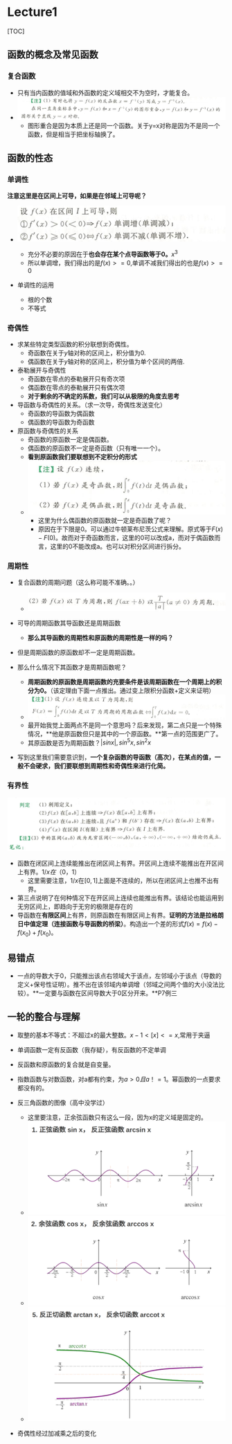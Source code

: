 # Lecture1

[TOC]

## 函数的概念及常见函数

### 复合函数

+ 只有当内函数的值域和外函数的定义域相交不为空时，才能复合。
+ ![image-20220710200121549](https://raw.githubusercontent.com/Alemdx/pic-bed/master/linear/image-20220710200121549.png)
  + 图形重合是因为本质上还是同一个函数。关于y=x对称是因为不是同一个函数，但是相当于把坐标轴换了。

## 函数的性态

### 单调性

**注意这里是在区间上可导，如果是在邻域上可导呢？**

+ ![image-20220710200333237](https://raw.githubusercontent.com/Alemdx/pic-bed/master/linear/image-20220710200333237.png)
  + 充分不必要的原因在于**也会存在某个点导函数等于0。**$x^3$
  + 所以单调增，我们得出的是$f(x)>=0$,单调不减我们得出的也是$f(x)>=0$

+ 单调性的运用
  + 根的个数
  + 不等式

### 奇偶性

+ 求某些特定类型函数的积分联想到奇偶性。
  + 奇函数在关于$y$轴对称的区间上，积分值为0.
  + 偶函数在关于$y$轴对称的区间上，积分值为单个区间的两倍.
+ 泰勒展开与奇偶性
  + 奇函数在零点的泰勒展开只有奇次项
  + 偶函数在零点的泰勒展开只有偶次项
  + **对于剩余的不确定的系数，我们可以从极限的角度去思考**
+ 导函数与奇偶性的关系。（求一次导，奇偶性发送变化）
  + 奇函数的导函数为偶函数
  + 偶函数的导函数为奇函数
+ 原函数与奇偶性的关系
  + 奇函数的原函数一定是偶函数。
  + 偶函数的原函数不一定是奇函数（只有唯一一个）。
  + **看到原函数我们要联想到不定积分的形式**
  + ![image-20220710202201328](https://raw.githubusercontent.com/Alemdx/pic-bed/master/linear/image-20220710202201328.png)
    + 这里为什么偶函数的原函数就一定是奇函数了呢？
    + 原因在于下限是0。可以通过牛顿莱布尼茨公式来理解。原式等于$F(x)-F(0)$。故而对于奇函数而言，这里的0可以改成a，而对于偶函数而言，这里的0不能改成a。也可以对积分区间进行拆分。

### 周期性

+ 复合函数的周期问题（这么称可能不准确。。）
  + ![image-20220710202717849](https://raw.githubusercontent.com/Alemdx/pic-bed/master/linear/image-20220710202717849.png)
+ 可导的周期函数其导函数还是周期函数
  + **那么其导函数的周期性和原函数的周期性是一样的吗？**

+ 但是周期函数的原函数却不一定是周期函数。
+ 那么什么情况下其函数才是周期函数呢？
  + **周期函数的原函数是周期函数的充要条件是该周期函数在一个周期上的积分为0。**（该定理由下面一点推出。通过变上限积分函数+定义来证明）
  + ![image-20220710203528179](https://raw.githubusercontent.com/Alemdx/pic-bed/master/linear/image-20220710203528179.png)
  + 最开始我觉上面两点不是同一个意思吗？后来发现，第二点只是一个特殊情况，**他是原函数但只是其中的一个原函数。**第一点的范围更广了。
  + 其原函数是否为周期函数？$|sinx|,sin^5x,sin^2x$
+ 写到这里我们需要意识到，**一个复杂函数的导函数（高次），在某点的值，一般不会硬求，我们要联想到周期性和奇偶性来进行化简。**

### 有界性

![image-20220710210753397](https://raw.githubusercontent.com/Alemdx/pic-bed/master/linear/image-20220710210753397.png)

+ 函数在闭区间上连续能推出在闭区间上有界。开区间上连续不能推出在开区间上有界。$1/x在（0，1）$
  + 这里需要注意，$1/x$在$[0,1]$上面是不连续的，所以在闭区间上也推不出有界。
+ 第三点说明了在何种情况下在开区间上连续也能推出有界。该结论也能运用到无穷区间上，即趋向于无穷的极限是存在的
+ 导函数在**有限区间**上有界，则原函数在有限区间上有界。**证明的方法是拉格朗日中值定理（连接函数与导函数的桥梁）**。构造出一个差的形式$f(x)=f(x)-f(x_0)+f(x_0)$。

## 易错点

+ 一点的导数大于0，只能推出该点右领域大于该点，左邻域小于该点（导数的定义+保号性证明）。推不出在该邻域内单调增（邻域之间两个值的大小没法比较）。**一定要与函数在区间导数大于0区分开来。**P7例三

## 一轮的整合与理解

+ 取整的基本不等式：不超过x的最大整数。$x-1<[x]<=x$,常用于夹逼
+ 单调函数一定有反函数（我存疑），有反函数的不定单调
+ 反函数和原函数的复合就是自变量。
+ 指数函数与对数函数，对a都有约束，为$a>0且a！=1$。幂函数的一点要求都没有的。
+ 反三角函数的图像（高中没学过）
  + 这里要注意，正余弦函数只有这么一段，因为x的定义域是固定的。
  + ![image-20220713213847941](https://raw.githubusercontent.com/Alemdx/pic-bed/master/linear/image-20220713213847941.png)
  + ![image-20220713213904549](https://raw.githubusercontent.com/Alemdx/pic-bed/master/linear/image-20220713213904549.png)
  + ![image-20220713213922916](https://raw.githubusercontent.com/Alemdx/pic-bed/master/linear/image-20220713213922916.png)

+ 奇偶性经过加减乘之后的变化